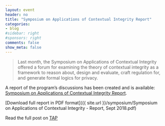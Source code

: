 ```yaml
---
layout: event
header: no
title: "Symposium on Applications of Contextual Integrity Report"
categories:
- blog
#sidebar: right
#sponsors: right
comments: false
show_meta: false
---
```




>  Last month, the Symposium on Applications of Contextual Integrity offered a forum for examining the theory of contextual integrity as a framework to reason about, design and evaluate, craft regulation for, and generate formal logics for privacy.

A report of the program’s discussions has been created and is available: [Symposium on Applications of Contextual Integrity Report](http://www.techpolicy.com/getattachment/Blog/Featured-Blog-Post/Symposium-on-Applications-of-Contextual-Integrity/Symposium-on-Applications-of-Contextual-Integrity-Report,-Sept-2018.pdf.aspx).

[Download full report in PDF format]({{ site.url }}/symposium/Symposium on Applications of Contextual Integrity - Report, Sept 2018.pdf)

Read the full post on [TAP ](http://www.techpolicy.com/Symposium-ApplicationsContextualIntegrityReport-GuestBlog.aspx)
